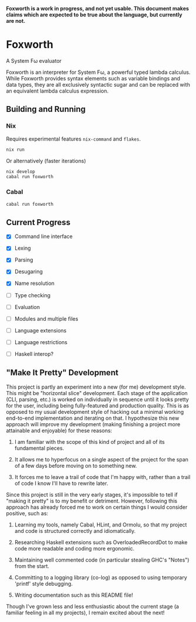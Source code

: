 **Foxworth is a work in progress, and not yet usable. This document makes claims
which are expected to be true about the language, but currently are not.**

# Foxworth

A System Fω evaluator

Foxworth is an interpreter for System Fω, a powerful typed lambda calculus.
While Foxworth provides syntax elements such as variable bindings and data
types, they are all exclusively syntactic sugar and can be replaced with an
equivalent lambda calculus expression.

## Building and Running

### Nix

Requires experimental features `nix-command` and `flakes`.

```sh
nix run
```

Or alternatively (faster iterations)

```sh
nix develop
cabal run foxworth
```

### Cabal

```sh
cabal run foxworth
```

## Current Progress

- [x] Command line interface

- [x] Lexing

- [x] Parsing

- [x] Desugaring

- [x] Name resolution

- [ ] Type checking

- [ ] Evaluation

- [ ] Modules and multiple files

- [ ] Language extensions

- [ ] Language restrictions

- [ ] Haskell interop?

## "Make It Pretty" Development

This project is partly an experiment into a new (for me) development style. This
might be "horizontal slice" development. Each stage of the application (CLI,
parsing, etc.) is worked on individually in sequence until it looks pretty for
the user, including being fully-featured and production quality. This is as
opposed to my usual development style of hacking out a minimal working
end-to-end implementation and iterating on that. I hypothesize this new approach
will improve my development (making finishing a project more attainable and
enjoyable) for these reasons:

1. I am familiar with the scope of this kind of project and all of its
   fundamental pieces.

2. It allows me to hyperfocus on a single aspect of the project for the span of
   a few days before moving on to something new.

3. It forces me to leave a trail of code that I'm happy with, rather than a
   trail of code I know I'll have to rewrite later.

Since this project is still in the very early stages, it's impossible to tell if
"making it pretty" is to my benefit or detriment. However, following this
approach has already forced me to work on certain things I would consider
positive, such as:

1. Learning my tools, namely Cabal, HLint, and Ormolu, so that my project and
   code is structured correctly and idiomatically.

2. Researching Haskell extensions such as OverloadedRecordDot to make code more
   readable and coding more ergonomic.

3. Maintaining well commented code (in particular stealing GHC's "Notes") from
   the start.

4. Committing to a logging library (co-log) as opposed to using temporary
   'printf' style debugging.

5. Writing documentation such as this README file!

Though I've grown less and less enthusiastic about the current stage (a familiar
feeling in all my projects), I remain excited about the next!
